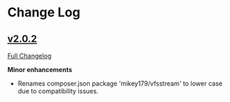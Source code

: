 # Change Log

## [v2.0.2](https://github.com/ubleipzig/tx-booking/tree/v2.0.2)

[Full Changelog](ttps://github.com/ubleipzig/tx-booking/compare/v2.0.1...v2.0.2)

**Minor enhancements**

* Renames composer.json package 'mikey179/vfsstream' to lower case due to compatibility issues.  